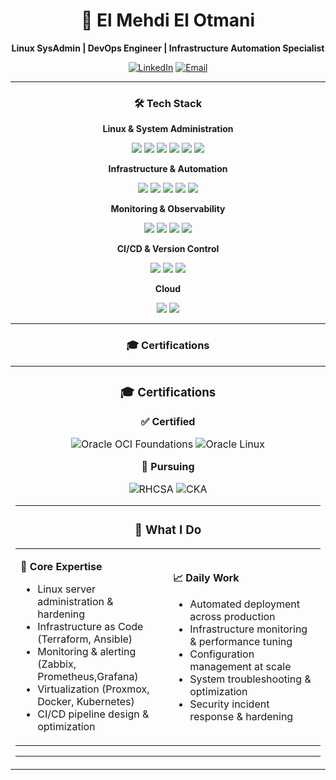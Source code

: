 <div align="center">

# 👋 El Mehdi El Otmani

**Linux SysAdmin | DevOps Engineer | Infrastructure Automation Specialist**

[![LinkedIn](https://img.shields.io/badge/LinkedIn-0077B5?style=for-the-badge&logo=linkedin&logoColor=white)](https://www.linkedin.com/in/elmehdielotmani/)
[![Email](https://img.shields.io/badge/Email-D14836?style=for-the-badge&logo=gmail&logoColor=white)](mailto:elmehdielotmani11@gmail.com)

---

### 🛠️ Tech Stack

**Linux & System Administration**
<p>
<img src="https://img.shields.io/badge/Linux-FCC624?style=for-the-badge&logo=linux&logoColor=black" />
<img src="https://img.shields.io/badge/Ubuntu-E95420?style=for-the-badge&logo=ubuntu&logoColor=white" />
<img src="https://img.shields.io/badge/Debian-A81D33?style=for-the-badge&logo=debian&logoColor=white" />
<img src="https://img.shields.io/badge/RHEL-EE0000?style=for-the-badge&logo=redhat&logoColor=white" />
<img src="https://img.shields.io/badge/CentOS-262577?style=for-the-badge&logo=centos&logoColor=white" />
<img src="https://img.shields.io/badge/Bash-4EAA25?style=for-the-badge&logo=gnubash&logoColor=white" />
</p>

**Infrastructure & Automation**
<p>
<img src="https://img.shields.io/badge/Ansible-EE0000?style=for-the-badge&logo=ansible&logoColor=white" />
<img src="https://img.shields.io/badge/Terraform-7B42BC?style=for-the-badge&logo=terraform&logoColor=white" />
<img src="https://img.shields.io/badge/Proxmox-E57000?style=for-the-badge&logo=proxmox&logoColor=white" />
<img src="https://img.shields.io/badge/Docker-2496ED?style=for-the-badge&logo=docker&logoColor=white" />
<img src="https://img.shields.io/badge/Kubernetes-326CE5?style=for-the-badge&logo=kubernetes&logoColor=white" />
</p>

**Monitoring & Observability**
<p>
<img src="https://img.shields.io/badge/Zabbix-EE0000?style=for-the-badge&logo=zabbix&logoColor=white" />
<img src="https://img.shields.io/badge/Prometheus-E6522C?style=for-the-badge&logo=prometheus&logoColor=white" />
<img src="https://img.shields.io/badge/Grafana-F46800?style=for-the-badge&logo=grafana&logoColor=white" />
<img src="https://img.shields.io/badge/Nagios-000000?style=for-the-badge&logo=nagios&logoColor=white" />
</p>

**CI/CD & Version Control**
<p>
<img src="https://img.shields.io/badge/GitLab_CI-FC6D26?style=for-the-badge&logo=gitlab&logoColor=white" />
<img src="https://img.shields.io/badge/GitHub_Actions-2088FF?style=for-the-badge&logo=githubactions&logoColor=white" />
<img src="https://img.shields.io/badge/Git-F05032?style=for-the-badge&logo=git&logoColor=white" />
</p>

**Cloud**
<p>
<img src="https://img.shields.io/badge/AWS-232F3E?style=for-the-badge&logo=amazonaws&logoColor=white" />
<img src="https://img.shields.io/badge/OCI-0078D4?style=for-the-badge&logo=microsoftazure&logoColor=white" />
</p>

---

### 🎓 Certifications

<table>
<tr>
<td align="center" width="50%">

### 🎓 Certifications

**✅ Certified**

![Oracle OCI Foundations](https://img.shields.io/badge/OCI_Foundations_Associate-F80000?style=for-the-badge&logo=oracle&logoColor=white)
![Oracle Linux](https://img.shields.io/badge/Oracle_Linux_Professional-F80000?style=for-the-badge&logo=oracle&logoColor=white)

**🎯 Pursuing**

![RHCSA](https://img.shields.io/badge/RHCSA-EE0000?style=for-the-badge&logo=redhat&logoColor=white)
![CKA](https://img.shields.io/badge/CKA-326CE5?style=for-the-badge&logo=kubernetes&logoColor=white)

---

### 💼 What I Do

<table>
<tr>
<td width="50%">

**🔧 Core Expertise**
- Linux server administration & hardening
- Infrastructure as Code (Terraform, Ansible)
- Monitoring & alerting (Zabbix, Prometheus,Grafana)
- Virtualization (Proxmox, Docker, Kubernetes)
- CI/CD pipeline design & optimization


</td>
<td width="50%">

**📈 Daily Work**
- Automated deployment across production
- Infrastructure monitoring & performance tuning
- Configuration management at scale
- System troubleshooting & optimization
- Security incident response & hardening

</td>
</tr>
</table>


---
